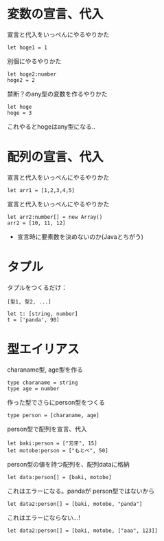 # 変数の宣言、代入

宣言と代入をいっぺんにやるやりかた
```
let hoge1 = 1
```
別個にやるやりかた
```
let hoge2:number
hoge2 = 2
```
禁断？のany型の変数を作るやりかた
```
let hoge
hoge = 3
```
これやるとhogeはany型になる..

# 配列の宣言、代入
宣言と代入をいっぺんにやるやりかた
```
let arr1 = [1,2,3,4,5]
```
宣言と代入をいっぺんにやるやりかた
```
let arr2:number[] = new Array()
arr2 = [10, 11, 12]
```
* 宣言時に要素数を決めないのか(Javaとちがう)



# タプル
タプルをつくるだけ：
```
[型1, 型2, ...]
```

```
let t: [string, number]
t = ['panda', 90]
```

# 型エイリアス
charaname型, age型を作る
```
type charaname = string
type age = number
```

作った型でさらにperson型をつくる
```
type person = [charaname, age]
```
person型で配列を宣言、代入
```
let baki:person = ["刃牙", 15]
let motobe:person = ["もとべ", 50]
```

person型の値を持つ配列を、配列dataに格納
```
let data:person[] = [baki, motobe]
```
これはエラーになる。pandaが person型ではないから
```
let data2:person[] = [baki, motobe, "panda"]
```
これはエラーにならない...!
```
let data2:person[] = [baki, motobe, ["aaa", 123]]
```